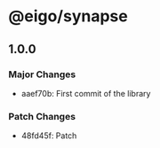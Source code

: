 # @eigo/synapse

## 1.0.0

### Major Changes

- aaef70b: First commit of the library

### Patch Changes

- 48fd45f: Patch
